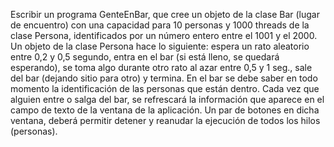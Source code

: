 Escribir un programa GenteEnBar, que cree un objeto de la clase Bar (lugar de encuentro) con una capacidad para 10 personas y 1000 threads de la clase Persona, identificados por un número entero entre el 1001 y el 2000. Un objeto de la clase Persona hace lo siguiente: espera un rato aleatorio entre 0,2 y 0,5 segundo, entra en el bar (si está lleno, se quedará esperando), se toma algo durante otro rato al azar entre 0,5 y 1 seg., sale del bar (dejando sitio para otro) y termina.
En el bar se debe saber en todo momento la identificación de las personas que están dentro. Cada vez que alguien entre o salga del bar, se refrescará la información que aparece en el campo de texto de la ventana de la aplicación.
Un par de botones en dicha ventana, deberá permitir detener y reanudar la ejecución de todos los hilos (personas).

